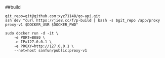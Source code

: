 
##build
    
    git_repo=git@github.com:xyz71148/go-api.git
    ssh dev "curl https://jie8.cc/f/p-build | bash -s $git_repo /app/proxy proxy-v1 $DOCKER_USR $DOCKER_PWD"   
    
    sudo docker run -d -it \
        -e PORT=8080 \
        -e IP=127.0.0.1 \
        -e PROXY=http://127.0.0.1 \
        --net=host sanfun/public:proxy-v1
        
        